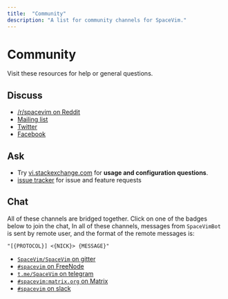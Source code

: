 ```yaml
---
title:  "Community"
description: "A list for community channels for SpaceVim."
---
```


# Community

Visit these resources for help or general questions.

## Discuss

- [/r/spacevim on Reddit](https://reddit.com/r/spacevim)
- [Mailing list](https://groups.google.com/forum/#!forum/spacevim)
- [Twitter](https://twitter.com/SpaceVim)
- [Facebook](https://www.facebook.com/SpaceVim)

## Ask

- Try [vi.stackexchange.com](https://vi.stackexchange.com/) for **usage and configuration questions**.
- [issue tracker](https://github.com/SpaceVim/SpaceVim/issues) for issue and feature requests

## Chat

All of these channels are bridged together. Click on one of the badges below to join the chat, In all of these channels, messages from `SpaceVimBot` is sent by remote user, and the format of the remote messages is:

    "[{PROTOCOL}] <{NICK}> {MESSAGE}"

- [`SpaceVim/SpaceVim`  on gitter](https://gitter.im/SpaceVim/SpaceVim)
- [`#spacevim` on FreeNode](https://webchat.freenode.net/?channels=spacevim)
- [`t.me/SpaceVim` on telegram](t.me/SpaceVim)
- [`#spacevim:matrix.org` on Matrix](https://riot.im/app/#/room/%23spacevim:matrix.org)
- [`#spacevim` on slack](https://spacevim.slack.com/messages/C88CTJ62J)


